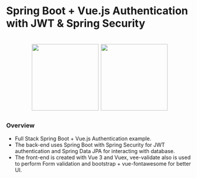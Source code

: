 # Spring Boot + Vue.js Authentication with JWT & Spring Security 

<h1 align="center">
  <img src="https://blog.hariken.co/wp-content/uploads/2019/03/logo-vue-js.png" width="180">
  <img src="https://devkico.itexto.com.br/wp-content/uploads/2014/08/spring-boot-project-logo-300x270.png" width="180">
</h1>

### Overview 

- Full Stack Spring Boot + Vue.js Authentication example. 
- The back-end uses Spring Boot with Spring Security for JWT authentication and Spring Data JPA for interacting with database. 
- The front-end is created with Vue 3 and Vuex, vee-validate also is used to perform Form validation and bootstrap + vue-fontawesome for better UI.
